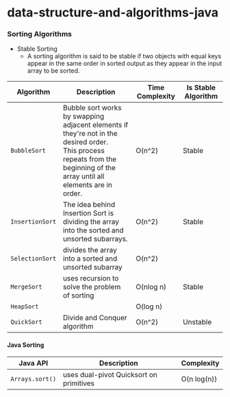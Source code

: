 # data-structure-and-algorithms-java

### Sorting Algorithms
- Stable Sorting
  - A sorting algorithm is said to be stable if two objects with equal keys appear in the same order in sorted output as they appear in the input array to be sorted.

|Algorithm|Description|Time Complexity|Is Stable Algorithm|
|---|---|---|---|
|`BubbleSort`|Bubble sort works by swapping adjacent elements if they're not in the desired order.<br> This process repeats from the beginning of the array until all elements are in order.|O(n^2)|Stable|
|`InsertionSort`|The idea behind Insertion Sort is dividing the array into the sorted and unsorted subarrays.|O(n^2)|Stable|
|`SelectionSort`|divides the array into a sorted and unsorted subarray|O(n^2)||
|`MergeSort`|uses recursion to solve the problem of sorting|O(nlog n)|Stable|
|`HeapSort`||O(log n)||
|`QuickSort`|Divide and Conquer algorithm|O(n^2)|Unstable|

#### Java Sorting
|Java API|Description|Complexity|
|---|---|---|
|`Arrays.sort()`|uses dual-pivot Quicksort on primitives|O(n log(n))|
